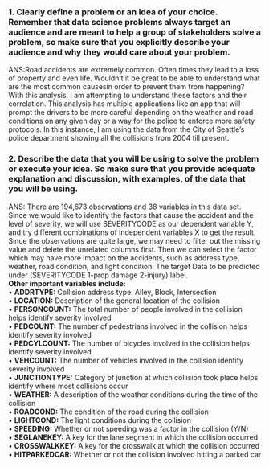 ### 1. Clearly define a problem or an idea of your choice. Remember that data science problems always target an audience and are meant to help a group of stakeholders solve a problem, so make sure that you explicitly describe your audience and why they would care about your problem.

ANS:Road accidents are extremely common. Often times they lead to a loss of property and even life. Wouldn’t it be great to be able to understand what are the most common causesin order to prevent them from happening? With this analysis, I am attempting to understand these factors and their correlation. This analysis has multiple applications like an app that will prompt the drivers to be more careful depending on the weather and road conditions on any given day or a way for the police to enforce more safety protocols. In this instance, I am using the data from the City of Seattle’s police department showing all the collisions from 2004 till present.


### 2. Describe the data that you will be using to solve the problem or execute your idea. So make sure that you provide adequate explanation and discussion, with examples, of the data that you will be using.

ANS: There are 194,673 observations and 38 variables in this data set. Since we would like to identify the factors that cause the accident and the level of severity, we will use SEVERITYCODE as our dependent variable Y, and try different combinations of independent variables X to get the result. Since the observations are quite large, we may need to filter out the missing value and delete the unrelated columns first. Then we can select the factor which may have more impact on the accidents, such as address type, weather, road condition, and light condition.
The target Data to be predicted under (SEVERITYCODE 1-prop damage 2-injury) label.\
**Other important variables include:**\
• **ADDRTYPE:** Collision address type: Alley, Block, Intersection\
• **LOCATION:** Description of the general location of the collision\
• **PERSONCOUNT:** The total number of people involved in the collision helps identify severity involved\
• **PEDCOUNT:** The number of pedestrians involved in the collision helps identify severity involved\
• **PEDCYLCOUNT:** The number of bicycles involved in the collision helps identify severity involved\
• **VEHCOUNT:** The number of vehicles involved in the collision identify severity involved\
• **JUNCTIONTYPE:** Category of junction at which collision took place helps identify where most collisions occur\
• **WEATHER:** A description of the weather conditions during the time of the collision\
• **ROADCOND:** The condition of the road during the collision\
• **LIGHTCOND:** The light conditions during the collision\
• **SPEEDING:** Whether or not speeding was a factor in the collision (Y/N)\
• **SEGLANEKEY:** A key for the lane segment in which the collision occurred\
• **CROSSWALKKEY:** A key for the crosswalk at which the collision occurred\
• **HITPARKEDCAR:** Whether or not the collision involved hitting a parked car
